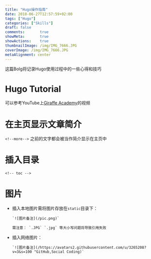 ```yaml
---
title: "Hugo操作指南"
date: 2018-06-27T12:57:59+02:00
tags: ["Hugo"]
categories: ["Skills"]
draft: false
comments:       true
showMeta:       true
showActions:    true
thumbnailImage: /img/IMG_7666.JPG
coverImage: /img/IMG_7666.JPG
metaAlignment: center
---
```

这篇Bolg将记录Hugo使用过程中的一些心得和技巧

<!--more-->

<!-- toc -->

# Hugo Tutorial
可以参考YouTube上[Giraffe Academy](https://www.youtube.com/channel/UCvmINlrza7JHB1zkIOuXEbw/playlists)的视频

# 在主页显示文章简介

`<!--more-->` 之前的文字都会被当作简介显示在主页中

# 插入目录

`<!-- toc -->`

# 图片

* 插入本地图片需将图片存放在`static`目录下：

      `![图片备注](/pic.png)`

      需注意： `.JPG` `.jpg` 等大小写问题将导致引用失败

* 插入网络图片：

      `![图片备注](/https://avatars2.githubusercontent.com/u/3265208?v=3&s=100 "GitHub,Social Coding)`
